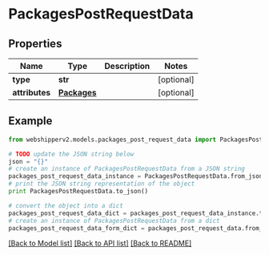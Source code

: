 # PackagesPostRequestData


## Properties
Name | Type | Description | Notes
------------ | ------------- | ------------- | -------------
**type** | **str** |  | [optional] 
**attributes** | [**Packages**](Packages.md) |  | [optional] 

## Example

```python
from webshipperv2.models.packages_post_request_data import PackagesPostRequestData

# TODO update the JSON string below
json = "{}"
# create an instance of PackagesPostRequestData from a JSON string
packages_post_request_data_instance = PackagesPostRequestData.from_json(json)
# print the JSON string representation of the object
print PackagesPostRequestData.to_json()

# convert the object into a dict
packages_post_request_data_dict = packages_post_request_data_instance.to_dict()
# create an instance of PackagesPostRequestData from a dict
packages_post_request_data_form_dict = packages_post_request_data.from_dict(packages_post_request_data_dict)
```
[[Back to Model list]](../README.md#documentation-for-models) [[Back to API list]](../README.md#documentation-for-api-endpoints) [[Back to README]](../README.md)


